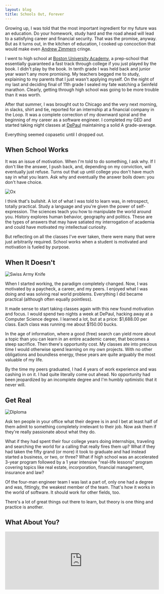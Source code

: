 ```yaml
---
layout: blog
title: Schools Out, Forever
---
```

Growing up, I was told that the most important ingredient for my future was an education. Do your homework, study hard and the road ahead will lead to a satisfying career and financial security. That was the promise, anyway. But as it turns out, in the kitchen of education, I cooked up concoction that would make even [Andrew Zimmern](http://www.travelchannel.com/TV_Shows/Bizarre_Foods) cringe.

I went to high school at [Boston University Academy](http://www.bu.edu/academy/), a prep-school that essentially guaranteed a fast track through college if you just played by the book. I didn't play by the book. In tenth grade I was held back and junior year wasn't any more promising. My teachers begged me to study, explaining to my parents that I just wasn't applying myself. On the night of my last and deciding final of 11th grade I sealed my fate watching a Seinfeld marathon. Clearly, getting through high school was going to be more trouble than it was worth.

After that summer, I was brought out to Chicago and the very next morning, in slacks, shirt and tie, reported for an internship at a financial company in the Loop. It was a complete correction of my downward spiral and the beginning of my career as a software engineer. I completed my GED and started taking night classes at [DePaul](http://www.depaul.edu) maintaining a solid A grade-average.

Everything seemed copasetic until I dropped out.

## When School Works

It was an issue of motivation. When I'm told to do something, I ask why. If I don't like the answer, I push back, and, depending on my conviction, will eventually just refuse. Turns out that up until college you don't have much say in what you learn. Ask why and eventually the answer boils down: you don't have choice.

<img src="http://farm3.static.flickr.com/2753/4365864058_9e9068b030_o.jpg" title="Stubborn as an..." alt="Ox" class="left" />

I think that's bullshit. A lot of what I was told to learn was, in retrospect, totally practical. Study a language and you're given the power of self-expression. The sciences teach you how to manipulate the world around you. History explores human behavior, geography and politics. These are the types of answers that may have satiated my interrogation of academia and could have motivated my intellectual curiosity.

But reflecting on all the classes I've ever taken, there were many that were just arbitrarily required. School works when a student is motivated and motivation is fueled by purpose.

## When It Doesn't

<img src="http://farm3.static.flickr.com/2748/4365864084_dc06d529c8_o.jpg" alt="Swiss Army Knife" class="right" />

When I started working, the paradigm completely changed. Now, I was motivated by a paycheck, a career, and my peers. I enjoyed what I was doing and was solving real world problems. Everything I did became practical (although often equally pointless).

It made sense to start taking classes again with this new found motivation and focus. I would spend two nights a week at DePaul, hacking away at a Computer Science degree. I learned a lot, but at a price: $1,688.00 per class. Each class was running me about $150.00 bucks.

In the age of information, where a good (free) search can yield more about a topic than you can learn in an entire academic career, that becomes a steep sacrifice. Then there's opportunity cost. My classes ate into precious time I would otherwise spend learning on my own projects. With no other obligations and boundless energy, these years are quite arguably the most valuable of my life.

By the time my peers graduated, I had 4 years of work experience and was cashing in on it. I had quite literally come out ahead. No opportunity had been jeopardized by an incomplete degree and I'm humbly optimistic that it never will.

## Get Real

<img src="http://farm5.static.flickr.com/4005/4365121309_896682da2c_o.jpg" alt="Diploma" class="left" />

Ask ten people in your office what their degree is in and I bet at least half of them admit to something completely irrelevant to their job. Now ask them if they're really passionate about what they do.

What if they had spent their four college years doing internships, traveling and searching the world for a calling that really fires them up? What if they had taken the fifty grand (or more) it took to graduate and had instead started a business, or two, or three? What if high school was an accelerated 3-year program followed by a 1 year intensive "real-life lessons" program covering topics like real estate, incorporation, financial management, insurance and law?

Of the four-man engineer team I was last a part of, only one had a degree and was, fittingly, the weakest member of the team. That's how it works in the world of software. It should work for other fields, too.

There's a lot of great things out there to learn, but theory is one thing and practice is another.

## What About You?

<iframe height="190" allowTransparency="true" frameborder="0" scrolling="no" style="width:100%;border:none"  src="http://avand.wufoo.com/embed/r7x3p9/"><a href="http://avand.wufoo.com/forms/r7x3p9/" title="Schooling Survey" rel="nofollow">Fill out my Wufoo form!</a></iframe>
